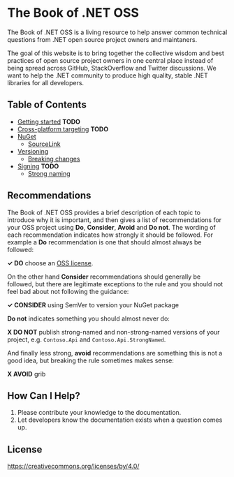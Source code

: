 # The Book of .NET OSS

The Book of .NET OSS is a living resource to help answer common technical questions from .NET open source project owners and maintaners.

The goal of this website is to bring together the collective wisdom and best practices of open source project owners in one central place instead of being spread across GitHub, StackOverflow and Twitter discussions. We want to help the .NET community to produce high quality, stable .NET libraries for all developers.

## Table of Contents

* [Getting started](./getting-started.md) **TODO**
* [Cross-platform targeting](./cross-platform-targeting.md) **TODO**
* [NuGet](./nuget.md)
  * [SourceLink](./sourcelink.md)
* [Versioning](./versioning.md)
  * [Breaking changes](./breaking-changes.md)
* [Signing](./signing.md) **TODO**
  * [Strong naming](./strong-naming.md)

## Recommendations

The Book of .NET OSS provides a brief description of each topic to introduce why it is important, and then gives a list of recommendations for your OSS project using **Do**, **Consider**, **Avoid** and **Do not**. The wording of each recommendation indicates how strongly it should be followed. For example a **Do** recommendation is one that should almost always be followed:

**✓ DO** choose an [OSS license](https://choosealicense.com/).

On the other hand **Consider** recommendations should generally be followed, but there are legitimate exceptions to the rule and you should not feel bad about not following the guidance:

**✓ CONSIDER** using SemVer to version your NuGet package

**Do not** indicates something you should almost never do:

**X DO NOT** publish strong-named and non-strong-named versions of your project, e.g. `Contoso.Api` and `Contoso.Api.StrongNamed`.

And finally less strong, **avoid** recommendations are something this is not a good idea, but breaking the rule sometimes makes sense:

**X AVOID** grib

## How Can I Help?

1. Please contribute your knowledge to the documentation.
2. Let developers know the documentation exists when a question comes up.

## License

https://creativecommons.org/licenses/by/4.0/